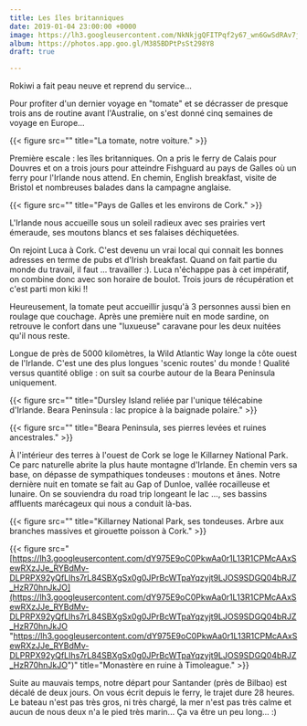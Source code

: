 ```yaml
---
title: Les îles britanniques
date: 2019-01-04 23:00:00 +0000
image: https://lh3.googleusercontent.com/NkNkjgQFITPqf2y67_wn6GwSdRAv7jkeH-ZSN-ojFIqy1O4ZBlJRn-ggwFajs-ePZNiI85PjX0cTYpzL3UMwN8ivlgq29exlwYTke5oI8q_VLbf3Nnd8zlb
album: https://photos.app.goo.gl/M385BDPtPsSt298Y8
draft: true

---
```

Rokiwi a fait peau neuve et reprend du service...

Pour profiter d'un dernier voyage en "tomate" et se décrasser de presque trois ans de routine avant l'Australie, on s'est donné cinq semaines de voyage en Europe...

{{< figure src="" title="La tomate, notre voiture." >}}

Première escale : les îles britanniques. On a pris le ferry de Calais pour Douvres et on a trois jours pour atteindre Fishguard au pays de Galles où un ferry pour l'Irlande nous attend. En chemin, English breakfast, visite de Bristol et nombreuses balades dans la campagne anglaise.

{{< figure src="" title="Pays de Galles et les environs de Cork." >}}

L'Irlande nous accueille sous un soleil radieux avec ses prairies vert émeraude, ses moutons blancs et ses falaises déchiquetées.

On rejoint Luca à Cork. C'est devenu un vrai local qui connait les bonnes adresses en terme de pubs et d'Irish breakfast. Quand on fait partie du monde du travail, il faut ... travailler :). Luca n'échappe pas à cet impératif, on combine donc avec son horaire de boulot. Trois jours de récupération et c'est parti mon kiki !!

Heureusement, la tomate peut accueillir jusqu'à 3 personnes aussi bien en roulage que couchage. Après une première nuit en mode sardine, on retrouve le confort dans une "luxueuse" caravane pour les deux nuitées qu'il nous reste.

Longue de près de 5000 kilomètres, la Wild Atlantic Way longe la côte ouest de l'Irlande. C'est une des plus longues 'scenic routes' du monde ! Qualité versus quantité oblige : on suit sa courbe autour de la Beara Peninsula uniquement.

{{< figure src="" title="Dursley Island reliée par l'unique télécabine d'Irlande. Beara Peninsula : lac propice à la baignade polaire." >}}

{{< figure src="" title="Beara Peninsula, ses pierres levées et ruines ancestrales." >}}

À l'intérieur des terres à l'ouest de Cork se loge le Killarney National Park. Ce parc naturelle abrite la plus haute montagne d'Irlande. En chemin vers sa base, on dépasse de sympathiques tondeuses : moutons et ânes. Notre dernière nuit en tomate se fait au Gap of Dunloe, vallée rocailleuse et lunaire. On se souviendra du road trip longeant le lac ..., ses bassins affluents marécageux qui nous a conduit là-bas.

{{< figure src="" title="Killarney National Park, ses tondeuses. Arbre aux branches massives et girouette poisson à Cork." >}}

{{< figure src="[https://lh3.googleusercontent.com/dY975E9oC0PkwAa0r1L13R1CPMcAAxSewRXzJJe_RYBdMv-DLPRPX92yQfLIhs7rL84SBXgSx0g0JPrBcWTpaYqzyjt9LJOS9SDGQ04bRJZ_HzR70hnJkJO](https://lh3.googleusercontent.com/dY975E9oC0PkwAa0r1L13R1CPMcAAxSewRXzJJe_RYBdMv-DLPRPX92yQfLIhs7rL84SBXgSx0g0JPrBcWTpaYqzyjt9LJOS9SDGQ04bRJZ_HzR70hnJkJO "https://lh3.googleusercontent.com/dY975E9oC0PkwAa0r1L13R1CPMcAAxSewRXzJJe_RYBdMv-DLPRPX92yQfLIhs7rL84SBXgSx0g0JPrBcWTpaYqzyjt9LJOS9SDGQ04bRJZ_HzR70hnJkJO")" title="Monastère en ruine à Timoleague." >}}

Suite au mauvais temps, notre départ pour Santander (près de Bilbao) est décalé de deux jours. On vous écrit depuis le ferry, le trajet dure 28 heures. Le bateau n'est pas très gros, ni très chargé, la mer n'est pas très calme et aucun de nous deux n'a le pied très marin... Ça va être un peu long... :)